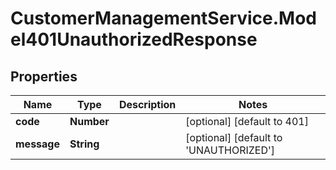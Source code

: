 # CustomerManagementService.Model401UnauthorizedResponse

## Properties
Name | Type | Description | Notes
------------ | ------------- | ------------- | -------------
**code** | **Number** |  | [optional] [default to 401]
**message** | **String** |  | [optional] [default to &#x27;UNAUTHORIZED&#x27;]
